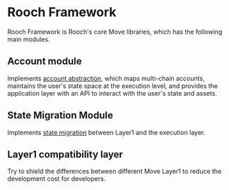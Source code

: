 # Rooch Framework

Rooch Framework is Rooch's core Move libraries, which has the following main modules.

## Account module

Implements [account abstraction](./02-account-abstraction.md), which maps multi-chain accounts, maintains the user's state space at the execution level, and provides the application layer with an API to interact with the user's state and assets.

## State Migration Module

Implements [state migration](../06-state-scaling.md) between Layer1 and the execution layer.

## Layer1 compatibility layer

Try to shield the differences between different Move Layer1 to reduce the development cost for developers.